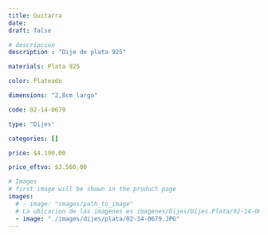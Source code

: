 ```yaml
---
title: Guitarra
date: 
draft: false

# descripcion
description : "Dije de plata 925"

materials: Plata 925

color: Plateado

dimensions: "2,8cm largo"

code: 02-14-0679

type: "Dijes"

categories: []

price: $4.190,00

price_eftvo: $3.560,00

# Images
# first image will be shown in the product page
images:
  # - image: "images/path_to_image"
  # La ubicacion de las imagenes es imagenes/Dijes/Dijes.Plata/02-14-0679-guitarra
  - image: "./images/dijes/plata/02-14-0679.JPG"
---
```

